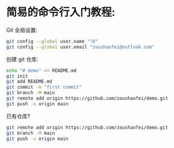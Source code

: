 # 简易的命令行入门教程:

Git 全局设置:

```bash
git config --global user.name "!0"
git config --global user.email "zoushaofei@outlook.com"
```

创建 git 仓库:

```bash
echo "# demo" >> README.md
git init
git add README.md
git commit -m "first commit"
git branch -M main
git remote add origin https://github.com/zoushaofei/demo.git
git push -u origin main
```

已有仓库?

```bash
git remote add origin https://github.com/zoushaofei/demo.git
git branch -M main
git push -u origin main
```
